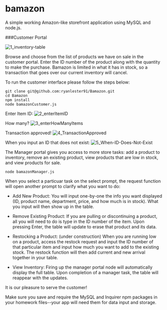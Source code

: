 # bamazon
A simple working Amazon-like storefront application using MySQL and node.js. 

###Customer Portal

![1_inventory-table](https://user-images.githubusercontent.com/50120534/63212738-e213e600-c0d6-11e9-813c-10ae6036fec1.png)

Browse and choose from the list of products we have on sale in the customer portal. Enter the ID number of the product along with the quantity to make the purchase.  Bamazon is limited in what it has in stock, so a transaction that goes over our current inventory will cancel.

To run the customer interface please follow the steps below:

	git clone git@github.com:ryanlester91/Bamazon.git
	cd Bamazon
	npm install
	node bamazonCustomer.js


Enter Item ID:  ![2_enterItemID](https://user-images.githubusercontent.com/50120534/63212687-50a47400-c0d6-11e9-84c5-a19f37cbb7ea.png)

How many? ![3_enterHowManyItems](https://user-images.githubusercontent.com/50120534/63214486-c7496d80-c0e6-11e9-93cc-f6bef4835f67.png)

Transaction approved! 
![4_TransactionApproved](https://user-images.githubusercontent.com/50120534/63214505-f233c180-c0e6-11e9-914f-f3234eadee63.png)

When you input an ID that does not exist:
![5_When-ID-Does-Not-Exist](https://user-images.githubusercontent.com/50120534/63214508-f5c74880-c0e6-11e9-8edc-cd1d62a582c2.png)

The Manager portal gives you access to more store tasks:  add a product to inventory, remove an existing product, view products that are low in stock, and view products for sale.

	node bamazonManager.js

When you select a particuar task on the select prompt, the request function will open another prompt to clarify what you want to do:

* Add New Product:  You will input one-by-one the info you want displayed (ID, product name, department, price, and how much is in stock).  What you input will then show up in the table.

* Remove Existing Product: If you are pulling or discontinuing a product, all you will need to do is type in the ID number of the item. Upon pressing Enter, the table will update to erase that product and its data.

* Restocking a Product:  (under construction)  When you are running low on a product, access the restock request and input the ID number of that particular item and input how much you want to add to the existing stock. The restock function will then add current and new arrival together in your table.

* View Inventory: Firing up the manager portal node will automatically display the full table.  Upon completion of a manager task, the table will reappear with the updates. 


It is our pleasure to serve the customer!

Make sure you save and require the MySQL and Inquirer npm packages in your homework files--your app will need them for data input and storage.
